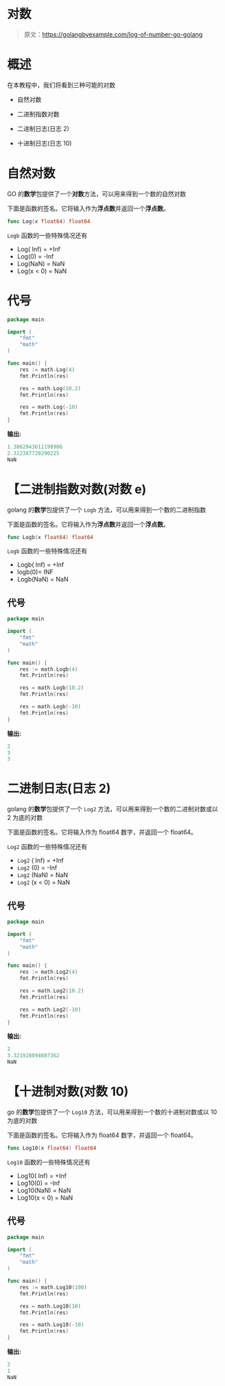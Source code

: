 # 对数

> 原文：<https://golangbyexample.com/log-of-number-go-golang>

# **概述**

在本教程中，我们将看到三种可能的对数

*   自然对数

*   二进制指数对数

*   二进制日志(日志 2)

*   十进制日志(日志 10)

# 自然对数

GO 的**数学**包提供了一个**对数**方法，可以用来得到一个数的自然对数

下面是函数的签名。它将输入作为**浮点数**并返回一个**浮点数**。

```go
func Log(x float64) float64
```

`Logb` 函数的一些特殊情况还有

*   Log( Inf) = +Inf
*   Log(0) = -Inf
*   Log(NaN) = NaN
*   Log(x < 0) = NaN

# **代号**

```go
package main

import (
    "fmt"
    "math"
)

func main() {
    res := math.Log(4)
    fmt.Println(res)

    res = math.Log(10.2)
    fmt.Println(res)

    res = math.Log(-10)
    fmt.Println(res)
}
```

**输出:**

```go
1.3862943611198906
2.322387720290225
NaN
```

# **【二进制指数对数(对数 e)**

golang 的**数学**包提供了一个 `Logb` 方法，可以用来得到一个数的二进制指数

下面是函数的签名。它将输入作为**浮点数**并返回一个**浮点数**。

```go
func Logb(x float64) float64
```

`Logb` 函数的一些特殊情况还有

*   Logb( Inf) = +Inf
*   logb(0)= INF
*   Logb(NaN) = NaN

## **代号**

```go
package main

import (
    "fmt"
    "math"
)

func main() {
    res := math.Logb(4)
    fmt.Println(res)

    res = math.Logb(10.2)
    fmt.Println(res)

    res = math.Logb(-10)
    fmt.Println(res)
}
```

**输出:**

```go
2
3
3
```

# **二进制日志(日志 2)**

golang 的**数学**包提供了一个 `Log2` 方法，可以用来得到一个数的二进制对数或以 2 为底的对数

下面是函数的签名。它将输入作为 float64 数字，并返回一个 float64。

`Log2` 函数的一些特殊情况还有

*   `Log2` ( Inf) = +Inf
*   `Log2` (0) = -Inf
*   `Log2` (NaN) = NaN
*   `Log2` (x < 0) = NaN

## **代号**

```go
package main

import (
    "fmt"
    "math"
)

func main() {
    res := math.Log2(4)
    fmt.Println(res)

    res = math.Log2(10.2)
    fmt.Println(res)

    res = math.Log2(-10)
    fmt.Println(res)
}
```

**输出:**

```go
2
3.321928094887362
NaN
```

# **【十进制对数(对数 10)**

go 的**数学**包提供了一个 `Log10` 方法，可以用来得到一个数的十进制对数或以 10 为底的对数

下面是函数的签名。它将输入作为 float64 数字，并返回一个 float64。

```go
func Log10(x float64) float64
```

`Log10` 函数的一些特殊情况还有

*   Log10( Inf) = +Inf
*   Log10(0) = -Inf
*   Log10(NaN) = NaN
*   Log10(x < 0) = NaN

## **代号**

```go
package main

import (
    "fmt"
    "math"
)

func main() {
    res := math.Log10(100)
    fmt.Println(res)

    res = math.Log10(10)
    fmt.Println(res)

    res = math.Log10(-10)
    fmt.Println(res)
}
```

**输出:**

```go
2
1
NaN
```
